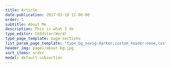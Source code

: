 ```yaml
---
title: Article
date-publication: 2017-01-18 12-00-00
order: 1
subtitle: About Me
description: This is what I do
type_editor: CkEditor(Word)
type_page_template: page-sections
list_param_page_template: "type_bg_navig:darken,custom_header:none,custom_navigation:default_navbar_fixed,custom_design_content_section:main_left3_content"
header_img: pages/about-bg.jpg
sort_items: order
model: default-subsection
---
```

